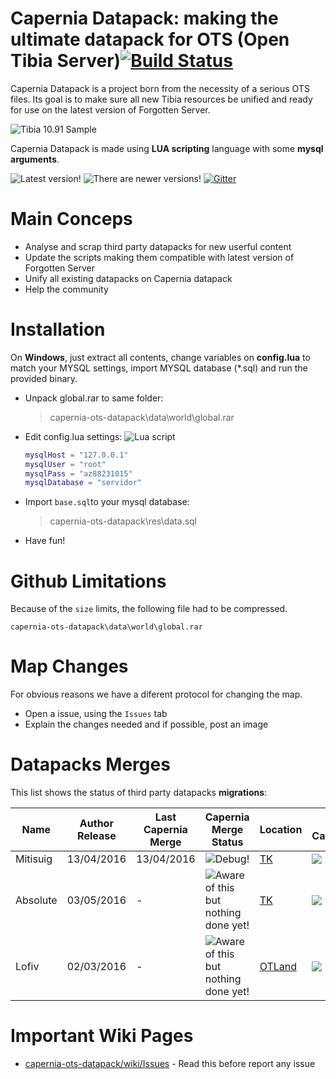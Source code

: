 # Capernia Datapack: making the ultimate datapack for OTS (Open Tibia Server)[![Build Status](https://img.shields.io/badge/build-buggy-yellow.svg)]()


Capernia Datapack is a project born from the necessity of a serious OTS files.
Its goal is to make sure all new Tibia resources be unified and ready for use on the latest version of Forgotten Server.


![Tibia 10.91 Sample](https://cloud.githubusercontent.com/assets/19177793/15003885/258236d8-1187-11e6-86fd-f83118992146.png)


Capernia Datapack is made using **LUA scripting** language with some **mysql arguments**.

![Latest version!](https://img.shields.io/badge/tfs%20version-1.2-brightgreen.svg)
![There are newer versions!](https://img.shields.io/badge/client%20version-10.91-green.svg)
[![Gitter](https://badges.gitter.im/gordonbay/capernia-ots-datapack.svg)](https://gitter.im/gordonbay/capernia-ots-datapack?utm_source=badge&utm_medium=badge&utm_campaign=pr-badge)


Main Conceps
=============

* Analyse and scrap third party datapacks for new userful content
* Update the scripts making them compatible with latest version of Forgotten Server
* Unify all existing datapacks on Capernia datapack
* Help the community



Installation
============


On **Windows**, just extract all contents, change variables on **config.lua** to match your MYSQL settings, import MYSQL database (*.sql) and run the provided binary.

 - Unpack global.rar to same folder:

    > capernia-ots-datapack\data\world\global.rar

 - Edit config.lua settings:
![Lua script](https://img.shields.io/badge/script-lua-blue.svg)
	```lua
	mysqlHost = "127.0.0.1" 
	mysqlUser = "root"
	mysqlPass = "az88231015"
	mysqlDatabase = "servidor"
	```
 - Import `base.sql`to your mysql database:

    > capernia-ots-datapack\res\data.sql
    
 - Have fun!


Github Limitations
===========

Because of the `size` limits, the following file had to be compressed.

    capernia-ots-datapack\data\world\global.rar

Map Changes
===========

For obvious reasons we have a diferent protocol for changing the map.

 - Open a issue, using the `Issues` tab
 - Explain the changes needed and if possible, post an image

Datapacks Merges
=============

This list shows the status of third party datapacks **migrations**:

| Name | Author Release | Last Capernia Merge | Capernia Merge Status | Location | Join Capernia? |
| --- | --- | --- | --- | --- | --- |
| Mitisuig | 13/04/2016 | 13/04/2016 | ![Debug!](https://img.shields.io/badge/debug-20%25-orange.svg) | [TK](http://www.tibiaking.com/forum/topic/36403-global-full-tibiaking-10911092-tfs-12-full-oramond-cast-system-lions-rock-reward-system-equip-hotkey-new-items-news-monster-new-areas-krailos-asura-medusa-town-etc-eventos-sem-missao-v20/) | ![](https://img.shields.io/badge/invitation-pending-red.svg) |
| Absolute | 03/05/2016 | - | ![Aware of this but nothing done yet!](https://img.shields.io/badge/aware-0%25-red.svg) | [TK](http://www.tibiaking.com/forum/topic/67075-global-full-download-1090-tfs-12ferumbras-questkrailosnew-arenacastrewardeventscasino/) | ![](https://img.shields.io/badge/invitation-pending-red.svg) |
| Lofiv | 02/03/2016 | - | ![Aware of this but nothing done yet!](https://img.shields.io/badge/aware-0%25-red.svg) | [OTLand](https://otland.net/threads/10-90-globalot-full-new-www-new-layout-krailos-tfs-1-2.241083/) | ![](https://img.shields.io/badge/invitation-pending-red.svg) |


Important Wiki Pages
=============

- [capernia-ots-datapack/wiki/Issues](https://github.com/gordonbay/capernia-ots-datapack/wiki/Issues) - Read this before report any issue
